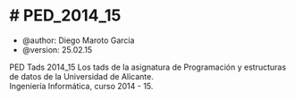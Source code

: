 <h1># PED_2014_15</h1>

 * @author: Diego Maroto Garcia
 * @version: 25.02.15
 
PED Tads 2014_15
Los tads de la asignatura de Programación y estructuras de datos de la Universidad de Alicante.<br>
Ingeniería Informática, curso 2014 - 15.
